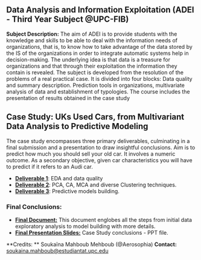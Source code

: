 ## Data Analysis and Information Exploitation (ADEI - Third Year Subject @UPC-FIB)

> 
**Subject Description:** The aim of ADEI is to provide students with the knowledge and skills to be able to deal with the information needs of organizations, that is, to know how to take advantage of the data stored by the IS of the organizations in order to integrate automatic systems help in decision-making. The underlying idea is that data is a treasure for organizations and that through their exploitation the information they contain is revealed. The subject is developed from the resolution of the problems of a real practical case. It is divided into four blocks: Data quality and summary description. Prediction tools in organizations, multivariate analysis of data and establishment of typologies. The course includes the presentation of results obtained in the case study


## Case Study: UKs Used Cars, from Multivariant Data Analysis to Predictive Modeling 

The case study encompasses three primary deliverables, culminating in a final submission and a presentation to draw insightful conclusions. 
Aim is to predict how much you should sell your old car. It involves a numeric outcome. As a secondary objective, given car characteristics you will have to predict if it refers to an Audi car.


- **[Deliverable 1](https://github.com/Aerosophia/ADEI-FIB/tree/main/D1 "Deliverable 1")**: EDA and data quality
- **[Deliverable 2](https://github.com/Aerosophia/ADEI-FIB/tree/main/D2 "Deliverable 2")**: PCA, CA, MCA and diverse Clustering techniques.
- **[Deliverable 3](https://github.com/Aerosophia/ADEI-FIB/tree/main/D3 "Deliverable 3")**: Predictive models building.

### Final Conclusions:

- **[Final Document:](https://github.com/Aerosophia/ADEI-FIB/blob/main/Final/SoukainaMahboubMehboub-DelFinalRmd.pdf )** This document englobes all the steps from initial data exploratory analysis to model building with more details.
- **[Final Presentation Slides:](https://github.com/Aerosophia/ADEI-FIB/blob/main/Final/CaseStudy-Presentation.pptx)** Case Study conclusions - PPT file.

**Credits: ** Soukaïna Mahboub Mehboub  (@Aerosophia)
**Contact:** soukaina.mahboub@estudiantat.upc.edu
